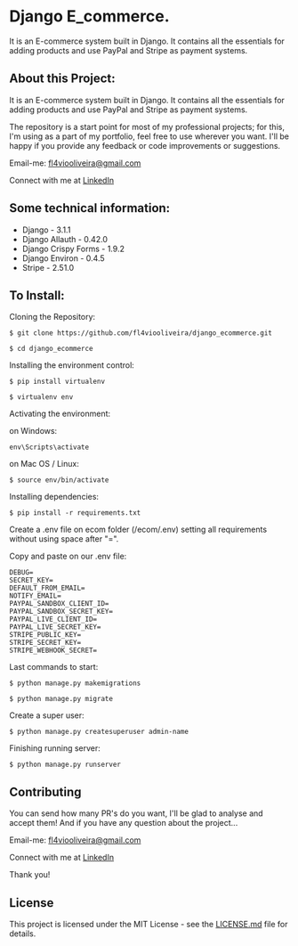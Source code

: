 # Django E_commerce.

It is an E-commerce system built in Django. It contains all the essentials for adding products and use PayPal and Stripe as payment systems.

## About this Project:

It is an E-commerce system built in Django. It contains all the essentials for adding products and use PayPal and Stripe as payment systems.

The repository is a start point for most of my professional projects; for this, I'm using as a part of my portfolio, feel free to use wherever you want. I'll be happy if you provide any feedback or code improvements or suggestions.

Email-me: fl4viooliveira@gmail.com

Connect with me at [LinkedIn](https://www.linkedin.com/in/flavio-oliveira-4293641aa/)

## Some technical information:

- Django - 3.1.1
- Django Allauth - 0.42.0
- Django Crispy Forms - 1.9.2
- Django Environ - 0.4.5
- Stripe - 2.51.0

## To Install:

Cloning the Repository:

```
$ git clone https://github.com/fl4viooliveira/django_ecommerce.git

$ cd django_ecommerce 

```

Installing the environment control:

```
$ pip install virtualenv

$ virtualenv env

```

Activating the environment:

on Windows:
```
env\Scripts\activate

```
on Mac OS / Linux:
```
$ source env/bin/activate

```

Installing dependencies:

```
$ pip install -r requirements.txt

```

Create a .env file on ecom folder (/ecom/.env) setting all requirements without using space after "=". 

Copy and paste on our .env file:

```
DEBUG=
SECRET_KEY=
DEFAULT_FROM_EMAIL=
NOTIFY_EMAIL=
PAYPAL_SANDBOX_CLIENT_ID=
PAYPAL_SANDBOX_SECRET_KEY=
PAYPAL_LIVE_CLIENT_ID=
PAYPAL_LIVE_SECRET_KEY=
STRIPE_PUBLIC_KEY=
STRIPE_SECRET_KEY=
STRIPE_WEBHOOK_SECRET=

```

Last commands to start:

```
$ python manage.py makemigrations

$ python manage.py migrate

```
Create a super user:

```
$ python manage.py createsuperuser admin-name

```

Finishing running server:

```
$ python manage.py runserver

```

## Contributing

You can send how many PR's do you want, I'll be glad to analyse and accept them! And if you have any question about the project...

Email-me: fl4viooliveira@gmail.com

Connect with me at [LinkedIn](https://www.linkedin.com/in/flavio-oliveira-4293641aa/)

Thank you!

## License

This project is licensed under the MIT License - see the [LICENSE.md](https://github.com/fl4viooliveira/django_ecommerce/blob/master/LICENSE) file for details.